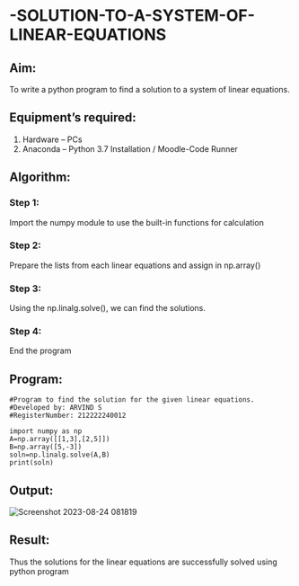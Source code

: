 # -SOLUTION-TO-A-SYSTEM-OF-LINEAR-EQUATIONS
## Aim:
To write a python program to find a solution to a system of linear equations.
## Equipment’s required:
1. 	Hardware – PCs
2. 	Anaconda – Python 3.7 Installation / Moodle-Code Runner
## Algorithm:
### Step 1: 
Import the numpy module to use the built-in functions for calculation
### Step 2: 
Prepare the lists from each linear equations and assign in np.array()
### Step 3: 
Using the np.linalg.solve(), we can find the solutions.
### Step 4: 
End the program
## Program:
```
#Program to find the solution for the given linear equations.
#Developed by: ARVIND S
#RegisterNumber: 212222240012

import numpy as np
A=np.array([[1,3],[2,5]])
B=np.array([5,-3])
soln=np.linalg.solve(A,B)
print(soln)
```
## Output:

![Screenshot 2023-08-24 081819](https://github.com/S-ARVIND01/-SOLUTION-TO-A-SYSTEM-OF-LINEAR-EQUATIONS/assets/118707337/7fb450a2-f433-4860-be38-10322357cc6d)

## Result: 
Thus the solutions for the linear equations are successfully solved using python program


